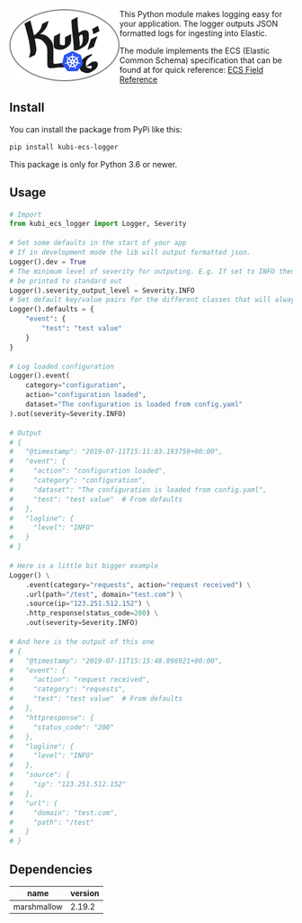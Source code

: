 <img align="left" src="https://github.com/kumina/kubi_ecs_logger/blob/master/logo.png">
This Python module makes logging easy for your application.  
The logger outputs JSON formatted logs for ingesting into Elastic.  

The module implements the ECS (Elastic Common Schema) specification that
can be found at for quick reference: 
[ECS Field Reference](https://www.elastic.co/guide/en/ecs/current/ecs-field-reference.html#ecs-field-reference)

## Install
You can install the package from PyPi like this:
```bash
pip install kubi-ecs-logger
```
This package is only for Python 3.6 or newer.

## Usage
```python 
# Import 
from kubi_ecs_logger import Logger, Severity

# Set some defaults in the start of your app
# If in development mode the lib will output formatted json.
Logger().dev = True
# The minimum level of severity for outputing. E.g. If set to INFO then DEBUG logs will not 
# be printed to standard out
Logger().severity_output_level = Severity.INFO
# Set default key/value pairs for the different classes that will always be appended before final output
Logger().defaults = {
    "event": {
        "test": "test value"
    }
}

# Log loaded configuration
Logger().event(
    category="configuration",
    action="configuration loaded",
    dataset="The configuration is loaded from config.yaml"
).out(severity=Severity.INFO)

# Output
# {
#   "@timestamp": "2019-07-11T15:11:03.193759+00:00",
#   "event": {
#     "action": "configuration loaded",
#     "category": "configuration",
#     "dataset": "The configuration is loaded from config.yaml",
#     "test": "test value"  # From defaults
#   },
#   "logline": {
#     "level": "INFO"
#   }
# }

# Here is a little bit bigger example
Logger() \
    .event(category="requests", action="request received") \
    .url(path="/test", domain="test.com") \
    .source(ip="123.251.512.152") \
    .http_response(status_code=200) \
    .out(severity=Severity.INFO)

# And here is the output of this one
# {
#   "@timestamp": "2019-07-11T15:15:48.896921+00:00",
#   "event": {
#     "action": "request received",
#     "category": "requests",
#     "test": "test value"  # From defaults
#   },
#   "httpresponse": {
#     "status_code": "200"
#   },
#   "logline": {
#     "level": "INFO"
#   },
#   "source": {
#     "ip": "123.251.512.152"
#   },
#   "url": {
#     "domain": "test.com",
#     "path": "/test"
#   }
# }
```

## Dependencies
| name        | version |
|-------------|---------|
| marshmallow | 2.19.2  |
